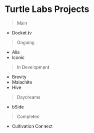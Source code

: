 # Turtle Labs Projects

> Main

- Docket.tv

> Ongoing

- Alia
- Iconic

> In Development

- Brevity
- Malachite
- Hive

> Daydreams

- bSide

> Completed

- Cultivation Connect
